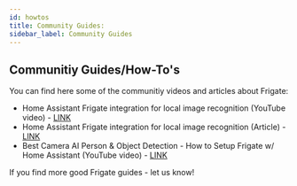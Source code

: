 ```yaml
---
id: howtos
title: Community Guides:
sidebar_label: Community Guides
---
```


## Communitiy Guides/How-To's

You can find here some of the communitiy videos and articles about Frigate:

- Home Assistant Frigate integration for local image recognition (YouTube video) - [LINK](https://youtu.be/Q2UT78lFQpo)
- Home Assistant Frigate integration for local image recognition (Article) - [LINK](https://peyanski.com/home-assistant-frigate-integration/)
- Best Camera AI Person & Object Detection - How to Setup Frigate w/ Home Assistant (YouTube video) - [LINK](https://youtu.be/V8vGdoYO6-Y)

If you find more good Frigate guides - let us know!
